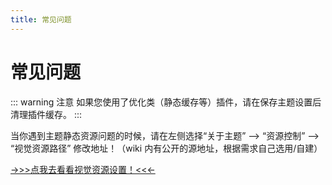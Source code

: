 ```yaml
---
title: 常见问题
---
```


# 常见问题

::: warning 注意
如果您使用了优化类（静态缓存等）插件，请在保存主题设置后清理插件缓存。
:::

当你遇到主题静态资源问题的时候，请在左侧选择“关于主题” --> “资源控制” --> “视觉资源路径” 修改地址！（wiki 内有公开的源地址，根据需求自己选用/自建）

[->>>点我去看看视觉资源设置！<<<-](/Sakurairo/About-Theme/#%E8%A7%86%E8%A7%89%E8%B5%84%E6%BA%90%E8%B7%AF%E5%BE%84)